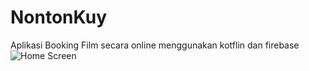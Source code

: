 # NontonKuy
Aplikasi Booking Film secara online menggunakan kotflin dan firebase
![Home Screen](https://user-images.githubusercontent.com/47202729/75348675-e1ee7180-58d5-11ea-998d-49cac7d26e3c.png)
